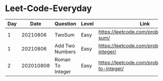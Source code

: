 # Leet-Code-Everyday

Day|Date|Question|Level|Link|Notes|
---|---|---|---|---|---|
1|20210806|TwoSum|Easy|https://leetcode.com/problems/two-sum/||
1|20210806|Add Two Numbers|Easy|https://leetcode.com/problems/reverse-integer/||
2|202010808|Roman To Integer|Easy|https://leetcode.com/problems/roman-to-integer/||
